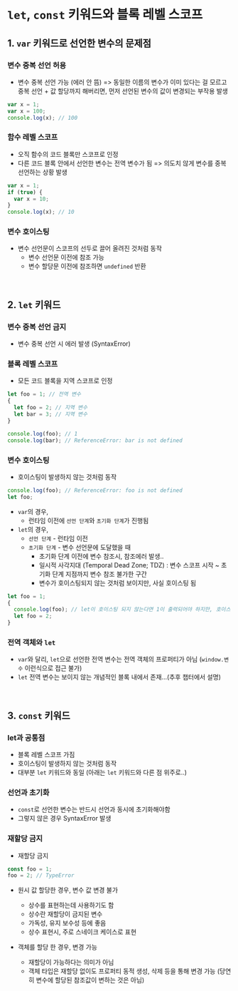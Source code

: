# `let`, `const` 키워드와 블록 레벨 스코프

## 1. `var` 키워드로 선언한 변수의 문제점

### 변수 중복 선언 허용

- 변수 중복 선언 가능 (에러 안 뜸)
  => 동일한 이름의 변수가 이미 있다는 걸 모르고 중복 선언 + 값 할당까지 해버리면, 먼저 선언된 변수의 값이 변경되는 부작용 발생

```js
var x = 1;
var x = 100;
console.log(x); // 100
```

### 함수 레벨 스코프

- 오직 함수의 코드 블록만 스코프로 인정
- 다른 코드 블록 안에서 선언한 변수는 전역 변수가 됨
  => 의도치 않게 변수를 중복 선언하는 상황 발생

```js
var x = 1;
if (true) {
  var x = 10;
}
console.log(x); // 10
```

### 변수 호이스팅

- 변수 선언문이 스코프의 선두로 끌어 올려진 것처럼 동작
  - 변수 선언문 이전에 참조 가능
  - 변수 할당문 이전에 참조하면 `undefined` 반환

</br>

## 2. `let` 키워드

### 변수 중복 선언 금지

- 변수 중복 선언 시 에러 발생 (SyntaxError)

### 블록 레벨 스코프

- 모든 코드 블록을 지역 스코프로 인정

```js
let foo = 1; // 전역 변수
{
  let foo = 2; // 지역 변수
  let bar = 3; // 지역 변수
}

console.log(foo); // 1
console.log(bar); // ReferenceError: bar is not defined
```

### 변수 호이스팅

- 호이스팅이 발생하지 않는 것처럼 동작

```jsx
console.log(foo); // ReferenceError: foo is not defined
let foo;
```

- `var`의 경우,
  - 런타임 이전에 `선언 단계`와 `초기화 단계`가 진행됨
- `let`의 경우,
  - `선언 단계` - 런타임 이전
  - `초기화 단계` - 변수 선언문에 도달했을 때
    - 초기화 단계 이전에 변수 참조시, 참조에러 발생..
    - 일시적 사각지대 (Temporal Dead Zone; TDZ)
      : 변수 스코프 시작 ~ 초기화 단계 지점까지 변수 참조 불가한 구간
    - 변수가 호이스팅되지 않는 것처럼 보이지만, 사실 호이스팅 됨

```js
let foo = 1;
{
  console.log(foo); // let이 호이스팅 되지 않는다면 1이 출력되어야 하지만, 호이스팅 되므로 ReferenceError가 출력됨
  let foo = 2;
}
```

### 전역 객체와 `let`

- `var`와 달리, `let`으로 선언한 전역 변수는 전역 객체의 프로퍼티가 아님 (`window.변수` 이런식으로 접근 불가)
- `let` 전역 변수는 보이지 않는 개념적인 블록 내에서 존재...(추후 챕터에서 설명)

</br>

## 3. `const` 키워드

### let과 공통점

- 블록 레벨 스코프 가짐
- 호이스팅이 발생하지 않는 것처럼 동작
- 대부분 `let` 키워드와 동일 (아래는 `let` 키워드와 다른 점 위주로..)

### 선언과 초기화

- `const`로 선언한 변수는 반드시 선언과 동시에 초기화해야함
- 그렇지 않은 경우 SyntaxError 발생

### 재할당 금지

- 재할당 금지

```js
const foo = 1;
foo = 2; // TypeError
```

- 원시 값 할당한 경우, 변수 값 변경 불가

  - 상수를 표현하는데 사용하기도 함
  - 상수란 재할당이 금지된 변수
  - 가독성, 유지 보수성 등에 좋음
  - 상수 표현시, 주로 스네이크 케이스로 표현

- 객체를 할당 한 경우, 변경 가능
  - 재할당이 가능하다는 의미가 아님
  - 객체 타입은 재할당 없이도 프로퍼티 동적 생성, 삭제 등을 통해 변경 가능 (당연히 변수에 할당된 참조값이 변하는 것은 아님)
